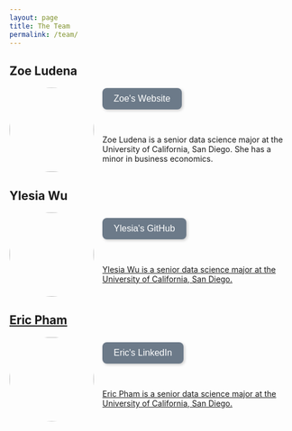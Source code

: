 ```yaml
---
layout: page
title: The Team
permalink: /team/
---
```


## Zoe Ludena

<div style="display: flex; align-items: center;">
    <img src="https://zoeludena.github.io/SeeRiseWebsite/assets/team_pics/zoe.jpg" 
         style="clip-path: circle(); width: 150px; height: 150px; object-fit: cover; margin-right: 15px;">
    <div>
            <a href="https://zoeludena.github.io/" target="_blank">
        <button style="background-color: #6C7A89; color: white; border: none; padding: 10px 20px; 
               border-radius: 8px; font-size: 16px; cursor: pointer; transition: 0.3s; 
               box-shadow: 2px 2px 5px rgba(0, 0, 0, 0.2);"
                onmouseover="this.style.backgroundColor='#5A6978'; this.style.transform='scale(1.05)';" 
                onmouseout="this.style.backgroundColor='#6C7A89'; this.style.transform='scale(1)';"
                onmousedown="this.style.backgroundColor='#485563'; this.style.transform='scale(0.95)';"
                onmouseup="this.style.backgroundColor='#5A6978'; this.style.transform='scale(1.05)';">
            Zoe's Website
    </button>
</a>
        </a>
        <p><br></p>
        <p>Zoe Ludena is a senior data science major at the University of California, San Diego. She has a minor in business economics.</p>
    </div>
</div>


## Ylesia Wu

<div style="display: flex; align-items: center;">
    <img src="https://zoeludena.github.io/SeeRiseWebsite/assets/team_pics/ylesia.jpg" 
         style="clip-path: circle(); width: 150px; height: 150px; object-fit: cover; margin-right: 15px;">
    <div>
        <a href="https://github.com/ylesia-wu" target="_blank">
        <button style="background-color: #6C7A89; color: white; border: none; padding: 10px 20px; 
               border-radius: 8px; font-size: 16px; cursor: pointer; transition: 0.3s; 
               box-shadow: 2px 2px 5px rgba(0, 0, 0, 0.2);"
                onmouseover="this.style.backgroundColor='#5A6978'; this.style.transform='scale(1.05)';" 
                onmouseout="this.style.backgroundColor='#6C7A89'; this.style.transform='scale(1)';"
                onmousedown="this.style.backgroundColor='#485563'; this.style.transform='scale(0.95)';"
                onmouseup="this.style.backgroundColor='#5A6978'; this.style.transform='scale(1.05)';">
            Ylesia's GitHub
        </button>
        <p><br></p>
        <p>Ylesia Wu is a senior data science major at the University of California, San Diego.</p>
    </div>
</div>

## Eric Pham

<div style="display: flex; align-items: center;">
    <img src="https://zoeludena.github.io/SeeRiseWebsite/assets/team_pics/eric.png" 
         style="clip-path: circle(); width: 150px; height: 150px; object-fit: cover; margin-right: 15px;">
    <div>
        <a href="https://www.linkedin.com/in/ericmpham/" target="_blank">
        <button style="background-color: #6C7A89; color: white; border: none; padding: 10px 20px; 
               border-radius: 8px; font-size: 16px; cursor: pointer; transition: 0.3s; 
               box-shadow: 2px 2px 5px rgba(0, 0, 0, 0.2);"
                onmouseover="this.style.backgroundColor='#5A6978'; this.style.transform='scale(1.05)';" 
                onmouseout="this.style.backgroundColor='#6C7A89'; this.style.transform='scale(1)';"
                onmousedown="this.style.backgroundColor='#485563'; this.style.transform='scale(0.95)';"
                onmouseup="this.style.backgroundColor='#5A6978'; this.style.transform='scale(1.05)';">
            Eric's LinkedIn
        </button>
        <p><br></p>
        <p>Eric Pham is a senior data science major at the University of California, San Diego.</p>
    </div>
</div>
